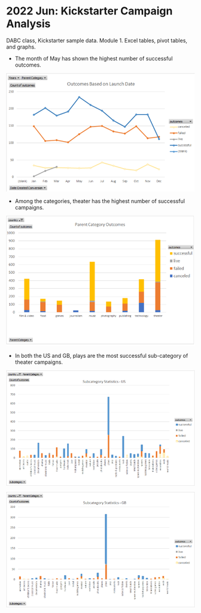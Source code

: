 # 2022 Jun: Kickstarter Campaign Analysis
 DABC class, Kickstarter sample data. Module 1.
 Excel tables, pivot tables, and graphs.
 
 
 - The month of May has shown the highest number of successful outcomes.
 
 ![Outcomes Based on Launch Date.png](https://github.com/laurinalastella/kickstarter-analysis/blob/main/Outcomes%20Based%20on%20Launch%20Date.png?raw=true)
 
 
 - Among the categories, theater has the highest number of successful campaigns.
 
 ![Parent Category Outcomes.png](https://github.com/laurinalastella/kickstarter-analysis/blob/main/Parent%20Category%20Outcomes.png?raw=true)
 
 
 
 
 - In both the US and GB, plays are the most successful sub-category of theater campaigns.
 
 ![Subcategory Statistics US.png](https://github.com/laurinalastella/kickstarter-analysis/blob/main/Subcategory%20Statistics%20US.png?raw=true)
 
 
 ![Subcategory Statistics GB.png](https://github.com/laurinalastella/kickstarter-analysis/blob/main/Subcategory%20Statistics%20GB.png?raw=true)
 
 
 
 
 
 
